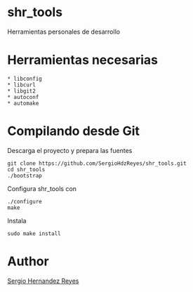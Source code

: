# shr_tools
Herramientas personales de desarrollo

# Herramientas necesarias
	* libconfig
	* libcurl
	* libgit2
	* autoconf
	* automake

# Compilando desde Git

Descarga el proyecto y prepara las fuentes

	git clone https://github.com/SergioHdzReyes/shr_tools.git
	cd shr_tools
	./bootstrap

Configura shr_tools con

	./configure
	make

Instala

	sudo make install

# Author

[Sergio Hernandez Reyes](https://twitter.com/Sergio90290)
